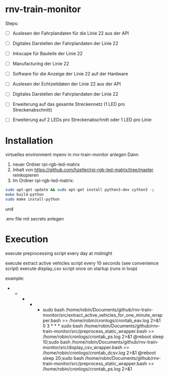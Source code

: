 # rnv-train-monitor
Steps:  
- [ ] Auslesen der Fahrplandaten für die Linie 22 aus der API
- [ ] Digitales Darstellen der Fahrplandaten der Linie 22
- [ ] Inkscape für Bauteile der Linie 22
- [ ] Manufacturing der Linie 22
- [ ] Software für die Anzeige der Linie 22 auf der Hardware
- [ ] Auslesen der Echtzeitdaten der Linie 22 aus der API
- [ ] Digitales Darstellen der Fahrplandaten der Linie 22


- [ ] Erweiterung auf das gesamte Streckennetz (1 LED pro Streckenabschnitt)
- [ ] Erweiterung auf 2 LEDs pro Streckenabschnitt oder 1 LED pro Linie


# Installation

virtuelles environment myenv in rnv-train-monitor anlegen
Dann 
1. neuer Ordner rpi-rgb-led-matrix
2. Inhalt von https://github.com/hzeller/rpi-rgb-led-matrix/tree/master reinkopieren
3. Im Ordner rpi-rgb-led-matrix:
```sh
sudo apt-get update && sudo apt-get install python3-dev cython3 -y
make build-python 
sudo make install-python 
```

und

.env file mit secrets anlegen


# Execution

execute preprocessing script every day at midnight 

execute extract active vehicles script every 10 seconds (see convenience script)
execute display_csv script once on startup (runs in loop)

example:
* * * * * sudo bash /home/robin/Documents/github/rnv-train-monitor/src/extract_active_vehicles_for_one_minute_wrapper.bash >> /home/robin/cronlogs/crontab_eav.log 2>&1
0 3 * * * sudo bash /home/robin/Documents/github/rnv-train-monitor/src/preprocess_static_wrapper.bash >> /home/robin/cronlogs/crontab_ps.log 2>&1
@reboot sleep 10;sudo bash /home/robin/Documents/github/rnv-train-monitor/src/display_csv_wrapper.bash >> /home/robin/cronlogs/crontab_dcsv.log 2>&1
@reboot sleep 20;sudo bash /home/robin/Documents/github/rnv-train-monitor/src/preprocess_static_wrapper.bash >> /home/robin/cronlogs/crontab_ps.log 2>&1